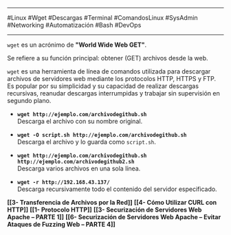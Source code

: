 
---

#Linux #Wget #Descargas #Terminal #ComandosLinux #SysAdmin #Networking #Automatización #Bash #DevOps

---

`wget` es un acrónimo de **"World Wide Web GET"**.

Se refiere a su función principal: obtener (GET) archivos desde la web.

`wget` es una herramienta de línea de comandos utilizada para descargar archivos de servidores web mediante los protocolos HTTP, HTTPS y FTP. Es popular por su simplicidad y su capacidad de realizar descargas recursivas, reanudar descargas interrumpidas y trabajar sin supervisión en segundo plano.

- **`wget http://ejemplo.com/archivodegithub.sh`**  
    Descarga el archivo con su nombre original.
    
- **`wget -O script.sh http://ejemplo.com/archivodegithub.sh`**  
    Descarga el archivo y lo guarda como `script.sh`.
    
- **`wget http://ejemplo.com/archivodegithub.sh http://ejemplo.com/archivodegithub2.sh`**  
    Descarga varios archivos en una sola línea.
    
- **`wget -r http://192.168.43.137/`**  
    Descarga recursivamente todo el contenido del servidor especificado.


**[[3- Transferencia de Archivos por la Red]]** 
**[[4- Cómo Utilizar CURL con HTTP]]**
**[[1- Protocolo HTTP]]**
**[[3- Securización de Servidores Web Apache – PARTE 1]]**
**[[6- Securización de Servidores Web Apache – Evitar Ataques de Fuzzing Web – PARTE 4]]**